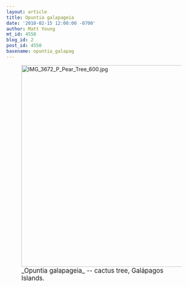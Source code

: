 ```yaml
---
layout: article
title: Opuntia galapageia
date: '2010-02-15 12:00:00 -0700'
author: Matt Young
mt_id: 4550
blog_id: 2
post_id: 4550
basename: opuntia_galapag
---
```

<figure>
<a href="http://www.arkive.org/prickly-pear/opuntia-galapageia/info.html"><img src="http://pandasthumb.org/archives/2010/02/13/IMG_3672_P_Pear_Tree_600.jpg" alt="IMG_3672_P_Pear_Tree_600.jpg" width="596" height="534" /></a>
<figcaption markdown="span"><big>_Opuntia galapageia_ -- cactus tree, Galápagos Islands.</big>

</figcaption>
</figure>
